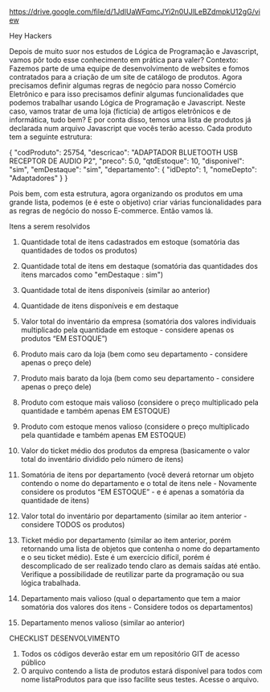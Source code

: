 https://drive.google.com/file/d/1JdIUaWFqmcJYi2n0UJlLeBZdmpkU12gG/view

Hey Hackers

Depois de muito suor nos estudos de Lógica de Programação e Javascript, vamos
pôr todo esse conhecimento em prática para valer?
Contexto: Fazemos parte de uma equipe de desenvolvimento de websites e fomos
contratados para a criação de um site de catálogo de produtos. Agora precisamos
definir algumas regras de negócio para nosso Comércio Eletrônico e para isso
precisamos definir algumas funcionalidades que podemos trabalhar usando Lógica
de Programação e Javascript.
Neste caso, vamos tratar de uma loja (fictícia) de artigos eletrônicos e de informática,
tudo bem?
E por conta disso, temos uma lista de produtos já declarada num arquivo Javascript
que vocês terão acesso. Cada produto tem a seguinte estrutura:

{
"codProduto": 25754,
"descricao": "ADAPTADOR BLUETOOTH USB RECEPTOR DE AUDIO P2",
"preco": 5.0,
"qtdEstoque": 10,
"disponivel": "sim",
"emDestaque": "sim",
"departamento": {
    "idDepto": 1,
    "nomeDepto": "Adaptadores"
    }
}

Pois bem, com esta estrutura, agora organizando os produtos em uma grande lista,
podemos (e é este o objetivo) criar várias funcionalidades para as regras de negócio
do nosso E-commerce. Então vamos lá.

Itens a serem resolvidos
1. Quantidade total de itens cadastrados em estoque (somatória das
quantidades de todos os produtos)
2. Quantidade total de itens em destaque (somatória das quantidades dos itens
marcados como "emDestaque : sim")
3. Quantidade total de itens disponíveis (similar ao anterior)
4. Quantidade de itens disponíveis e em destaque
5. Valor total do inventário da empresa (somatória dos valores individuais
multiplicado pela quantidade em estoque - considere apenas os produtos “EM
ESTOQUE”)
6. Produto mais caro da loja (bem como seu departamento - considere apenas o
preço dele)
7. Produto mais barato da loja (bem como seu departamento - considere apenas
o preço dele)
8. Produto com estoque mais valioso (considere o preço multiplicado pela
quantidade e também apenas EM ESTOQUE)
9. Produto com estoque menos valioso (considere o preço multiplicado pela
quantidade e também apenas EM ESTOQUE)
10. Valor do ticket médio dos produtos da empresa (basicamente o valor total do
inventário dividido pelo número de itens)
11. Somatória de itens por departamento (você deverá retornar um objeto
contendo o nome do departamento e o total de itens nele - Novamente
considere os produtos “EM ESTOQUE” - e é apenas a somatória da quantidade
de itens)
12. Valor total do inventário por departamento (similar ao item anterior -
considere TODOS os produtos)
13. Ticket médio por departamento (similar ao item anterior, porém retornando
uma lista de objetos que contenha o nome do departamento e o seu ticket
médio). Este é um exercício difícil, porém é descomplicado de ser realizado
tendo claro as demais saídas até então. Verifique a possibilidade de reutilizar
parte da programação ou sua lógica trabalhada.

14. Departamento mais valioso (qual o departamento que tem a maior somatória
dos valores dos itens - Considere todos os departamentos)
15. Departamento menos valioso (similar ao anterior)

CHECKLIST DESENVOLVIMENTO
1. Todos os códigos deverão estar em um repositório GIT de acesso público
2. O arquivo contendo a lista de produtos estará disponível para todos com
nome listaProdutos para que isso facilite seus testes. Acesse o arquivo.
